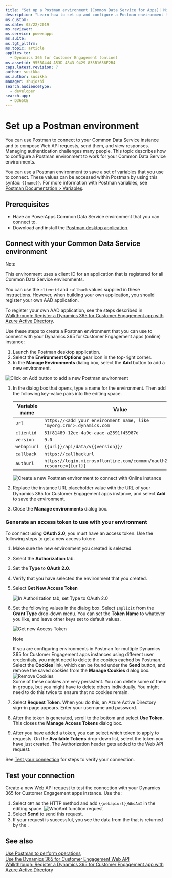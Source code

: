 ```yaml
---
title: "Set up a Postman environment (Common Data Service for Apps)| MicrosoftDocs"
description: "Learn how to set up and configure a Postman environment that connects with Common Data Service environments."
ms.custom: 
ms.date: 03/22/2019
ms.reviewer: 
ms.service: powerapps
ms.suite: 
ms.tgt_pltfrm: 
ms.topic: article
applies_to: 
  - Dynamics 365 for Customer Engagement (online)
ms.assetid: 955BA444-A53D-4843-9429-833B1636E2B4
caps.latest.revision: 7
author: susikka
ms.author: susikka
manager: shujoshi
search.audienceType: 
  - developer
search.app: 
  - D365CE
---
```


# Set up a Postman environment

You can use Postman to connect to your Common Data Service instance and to compose Web API requests, send them, and view responses. Managing authentication challenges many people. This topic describes how to configure a Postman environment to work for your Common Data Service environments.

You can use a Postman environment to save a set of variables that you use to connect. These values can be accessed within Postman by using this syntax: `{{name}}`. For more information with Postman variables, see [Postman Documentation > Variables](https://www.getpostman.com/docs/v6/postman/environments_and_globals/variables).

## Prerequisites

* Have an PowerApps Common Data Service environment that you can connect to. 
* Download and install the [Postman desktop application](https://www.getpostman.com/apps).

<a name="bkmk_connectcds"></a> 

## Connect with your Common Data Service environment

> [!NOTE]
> This environment uses a client ID for an application that is registered for all Common Data Service environments. 
> 
> You can use the `clientid` and `callback` values supplied in these instructions.  However, when building your own application, you should register your own AAD application.
> 
> To register your own AAD application, see the steps described in [Walkthrough: Register a Dynamics 365 for Customer Engagement app with Azure Active Directory](../walkthrough-register-dynamics-365-app-azure-active-directory.md).

Use these steps to create a Postman environment that you can use to connect with your Dynamics 365 for Customer Engagement apps (online) instance:

1. Launch the Postman desktop application.
1. Select the **Environment Options** gear icon in the top-right corner. 
1. In the **Manage Environments** dialog box, select the **Add** button to add a new environment.
  
  ![Click on Add button to add a new Postman environment](media/postman-manage-env.png "Click on Add button to add a new Postman       environment")<br>
  
1. In the dialog box that opens, type a name for the environment. Then add the following key-value pairs into the editing space.<br>

    | Variable name | Value |
    |----|---|
    |`url`|`https://<add your environment name, like ‘myorg.crm’>.dynamics.com`|
    |`clientid`|`51f81489-12ee-4a9e-aaae-a2591f45987d`|
    |`version`|`9.0`|
    |`webapiurl`|`{{url}}/api/data/v{{version}}/`|
    |`callback`|`https://callbackurl`|
    |`authurl`|`https://login.microsoftonline.com/common/oauth2/authorize?resource={{url}}`|

    ![Create a new Postman environment to connect with Online instance](media/postman-add-online-env.png "Create a new Postman   environment to connect with Online instance")<br>
1. Replace the instance URL placeholder value with the URL of your Dynamics 365 for Customer Engagement apps instance, and select **Add** to save the environment.

1. Close the **Manage environments** dialog box.  

### Generate an access token to use with your environment

To connect using **OAuth 2.0**, you must have an access token. Use the following steps to get a new access token:

1. Make sure the new environment you created is selected.
1. Select the **Authorization** tab.
1. Set the **Type** to **OAuth 2.0**.
1. Verify that you have selected the environment that you created.
1. Select **Get New Access Token**

    ![In Authorization tab, set Type to OAuth 2.0](media/postman-set-type.png)<br>
1. Set the following values in the dialog box. Select `Implicit` from the **Grant Type** drop-down menu. You can set the **Token Name** to whatever you like, and leave other keys set to default values.<br>

    ![Get new Access Token](media/postman-access-token.png "Get new Access Token")<br>

    > [!NOTE]
    > If you are configuring environments in Postman for multiple Dynamics 365 for Customer Engagement apps instances using different user credentials, you might need to delete the cookies cached by Postman. Select the **Cookies** link, which can be found under the **Send** button, and remove the saved cookies from the **Manage Cookies** dialog box.<br>![Remove Cookies](media/postman-cookies.png "Remove Cookies")<br>
    > Some of these cookies are very persistent. You can delete some of them in groups, but you might have to delete others individually.   You might need to do this twice to ensure that no cookies remain.

1. Select **Request Token**. When you do this, an Azure Active Directory sign-in page appears. Enter your username and password.
1. After the token is generated, scroll to the bottom and select **Use Token**. This closes the **Manage Access Tokens** dialog box. 
1. After you have added a token, you can select which token to apply to requests. On the **Available Tokens** drop-down list, select the token you have just created. The Authorization header gets added to the Web API request.

See [Test your connection](#test-your-connection) for steps to verify your connection.

## Test your connection

Create a new Web API request to test the connection with your Dynamics 365 for Customer Engagement apps instance. Use the <xref href="Microsoft.Dynamics.CRM.WhoAmI?text=WhoAmI function" />:
1. Select `GET` as the HTTP method and add `{{webapiurl}}WhoAmI` in the editing space.
  ![WhoAmI function request](media/postman-whoami-request.png "WhoAmI function request")
2. Select **Send** to send this request.
3. If your request is successful, you see the data from the <xref href="Microsoft.Dynamics.CRM.WhoAmIResponse?text=WhoAmIResponse ComplexType" /> that is returned by the <xref href="Microsoft.Dynamics.CRM.WhoAmI?text=WhoAmI Function" />.

## See also

[Use Postman to perform operations](use-postman-perform-operations.md)<br>
[Use the Dynamics 365 for Customer Engagement Web API](../use-microsoft-dynamics-365-web-api.md)<br>
[Walkthrough: Register a Dynamics 365 for Customer Engagement app with Azure Active Directory](../walkthrough-register-dynamics-365-app-azure-active-directory.md)
